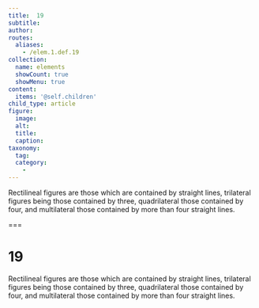 ```yaml
---
title:  19
subtitle: 
author:
routes:
  aliases:
    - /elem.1.def.19
collection:
  name: elements
  showCount: true
  showMenu: true
content:
  items: '@self.children'
child_type: article
figure:
  image:
  alt:
  title:
  caption:
taxonomy:
  tag:
  category:
    - 
---
```


<p>Rectilineal figures are those which are contained by straight lines, trilateral figures being those contained by three, quadrilateral those contained by four, and multilateral those contained by more than four straight lines.</p>

===

<h1>19</h1>
<p>Rectilineal figures are those which are contained by straight lines, trilateral figures being those contained by three, quadrilateral those contained by four, and multilateral those contained by more than four straight lines.</p>
